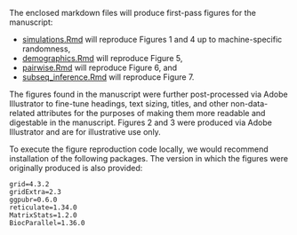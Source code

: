 The enclosed markdown files will produce first-pass figures for the manuscript:
- [simulations.Rmd](https://github.com/neurodata/causal_batch/tree/main/docs/batch_effects_paper/Figure_reproduction/simulations.Rmd) will reproduce Figures 1 and 4 up to machine-specific randomness,
- [demographics.Rmd](https://github.com/neurodata/causal_batch/tree/main/docs/batch_effects_paper/Figure_reproduction/demographics.Rmd) will reproduce Figure 5,
- [pairwise.Rmd](https://github.com/neurodata/causal_batch/tree/main/docs/batch_effects_paper/Figure_reproduction/pairwise.Rmd) will reproduce Figure 6, and
- [subseq_inference.Rmd](https://github.com/neurodata/causal_batch/tree/main/docs/batch_effects_paper/Figure_reproduction/subseq.Rmd) will reproduce Figure 7.

The figures found in the manuscript were further post-processed via Adobe Illustrator to fine-tune headings, text sizing, titles, and other non-data-related attributes for the purposes of making them more readable and digestable in the manuscript. Figures 2 and 3 were produced via Adobe Illustrator and are for illustrative use only.

To execute the figure reproduction code locally, we would recommend installation of the following packages. The version in which the figures were originally produced is also provided:

```
grid=4.3.2
gridExtra=2.3
ggpubr=0.6.0
reticulate=1.34.0
MatrixStats=1.2.0
BiocParallel=1.36.0
```

